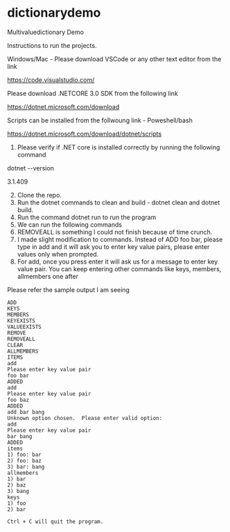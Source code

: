 # dictionarydemo
Multivaluedictionary Demo


Instructions to run the projects.



Windows/Mac - Please download VSCode or any other text editor from the link

https://code.visualstudio.com/


Please download .NETCORE 3.0 SDK from the following link 

https://dotnet.microsoft.com/download


Scripts can be installed from the follwoung link - Poweshell/bash

https://dotnet.microsoft.com/download/dotnet/scripts


1. Please verify if .NET core is installed correctly by running the following command

dotnet --version 

3.1.409

2. Clone the repo.
3. Run the dotnet commands to clean and build - dotnet clean and dotnet build.
4. Run the command dotnet run to run the program
5. We can run the following commands
6. REMOVEALL is something I could not finish because of time crunch.
7. I made slight modification to commands. Instead of ADD foo bar, please type in add and it will ask you to enter key value pairs, please enter values only when prompted.
8. For add, once you press enter it will ask us for a message to enter key value pair. You can keep entering other commands like keys, members, allmembers one after


Please refer the sample output I am seeing 

```Please enter an option from below: 
ADD
KEYS
MEMBERS
KEYEXISTS
VALUEEXISTS
REMOVE
REMOVEALL
CLEAR
ALLMEMBERS
ITEMS
add
Please enter key value pair
foo bar
ADDED
add
Please enter key value pair
foo baz
ADDED
add bar bang
Unknown option chosen.  Please enter valid option:
add
Please enter key value pair
bar bang
ADDED
items
1) foo: bar
2) foo: baz
3) bar: bang
allmembers
1) bar
2) baz
3) bang
keys
1) foo
2) bar

Ctrl + C will quit the program.

```




